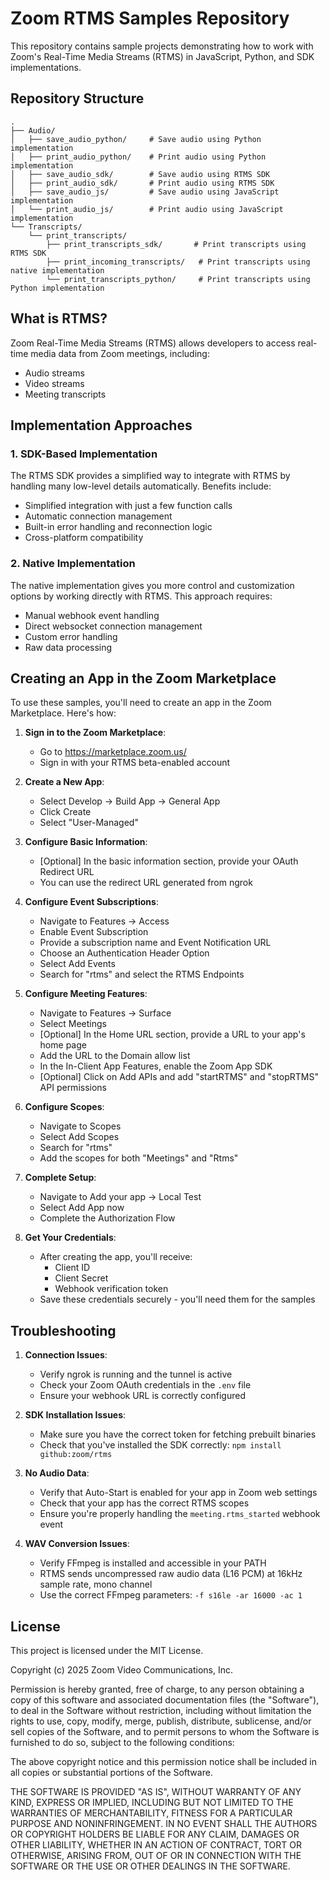 # Zoom RTMS Samples Repository

This repository contains sample projects demonstrating how to work with Zoom's Real-Time Media Streams (RTMS) in JavaScript, Python, and SDK implementations. 

## Repository Structure

```
.
├── Audio/
│   ├── save_audio_python/     # Save audio using Python implementation
│   ├── print_audio_python/    # Print audio using Python implementation
│   ├── save_audio_sdk/        # Save audio using RTMS SDK
│   ├── print_audio_sdk/       # Print audio using RTMS SDK
│   ├── save_audio_js/         # Save audio using JavaScript implementation
│   └── print_audio_js/        # Print audio using JavaScript implementation
└── Transcripts/
    └── print_transcripts/
        ├── print_transcripts_sdk/       # Print transcripts using RTMS SDK
        ├── print_incoming_transcripts/   # Print transcripts using native implementation
        └── print_transcripts_python/     # Print transcripts using Python implementation
```

## What is RTMS?

Zoom Real-Time Media Streams (RTMS) allows developers to access real-time media data from Zoom meetings, including:
- Audio streams
- Video streams
- Meeting transcripts

## Implementation Approaches

### 1. SDK-Based Implementation
The RTMS SDK provides a simplified way to integrate with RTMS by handling many low-level details automatically. Benefits include:
- Simplified integration with just a few function calls
- Automatic connection management
- Built-in error handling and reconnection logic
- Cross-platform compatibility

### 2. Native Implementation
The native implementation gives you more control and customization options by working directly with RTMS. This approach requires:
- Manual webhook event handling
- Direct websocket connection management
- Custom error handling
- Raw data processing

## Creating an App in the Zoom Marketplace

To use these samples, you'll need to create an app in the Zoom Marketplace. Here's how:

1. **Sign in to the Zoom Marketplace**:
   - Go to https://marketplace.zoom.us/
   - Sign in with your RTMS beta-enabled account

2. **Create a New App**:
   - Select Develop → Build App → General App
   - Click Create
   - Select "User-Managed"

3. **Configure Basic Information**:
   - [Optional] In the basic information section, provide your OAuth Redirect URL
   - You can use the redirect URL generated from ngrok

4. **Configure Event Subscriptions**:
   - Navigate to Features → Access
   - Enable Event Subscription
   - Provide a subscription name and Event Notification URL
   - Choose an Authentication Header Option
   - Select Add Events
   - Search for "rtms" and select the RTMS Endpoints

5. **Configure Meeting Features**:
   - Navigate to Features → Surface
   - Select Meetings
   - [Optional] In the Home URL section, provide a URL to your app's home page
   - Add the URL to the Domain allow list
   - In the In-Client App Features, enable the Zoom App SDK
   - [Optional] Click on Add APIs and add "startRTMS" and "stopRTMS" API permissions

6. **Configure Scopes**:
   - Navigate to Scopes
   - Select Add Scopes
   - Search for "rtms"
   - Add the scopes for both "Meetings" and "Rtms"

7. **Complete Setup**:
   - Navigate to Add your app → Local Test
   - Select Add App now
   - Complete the Authorization Flow

8. **Get Your Credentials**:
   - After creating the app, you'll receive:
     - Client ID
     - Client Secret
     - Webhook verification token
   - Save these credentials securely - you'll need them for the samples

## Troubleshooting

1. **Connection Issues**:
   - Verify ngrok is running and the tunnel is active
   - Check your Zoom OAuth credentials in the `.env` file
   - Ensure your webhook URL is correctly configured

2. **SDK Installation Issues**:
   - Make sure you have the correct token for fetching prebuilt binaries
   - Check that you've installed the SDK correctly: `npm install github:zoom/rtms`

3. **No Audio Data**:
   - Verify that Auto-Start is enabled for your app in Zoom web settings
   - Check that your app has the correct RTMS scopes
   - Ensure you're properly handling the `meeting.rtms_started` webhook event

4. **WAV Conversion Issues**:
   - Verify FFmpeg is installed and accessible in your PATH
   - RTMS sends uncompressed raw audio data (L16 PCM) at 16kHz sample rate, mono channel
   - Use the correct FFmpeg parameters: `-f s16le -ar 16000 -ac 1`

## License

This project is licensed under the MIT License.

Copyright (c) 2025 Zoom Video Communications, Inc.

Permission is hereby granted, free of charge, to any person obtaining a copy
of this software and associated documentation files (the "Software"), to deal
in the Software without restriction, including without limitation the rights
to use, copy, modify, merge, publish, distribute, sublicense, and/or sell
copies of the Software, and to permit persons to whom the Software is
furnished to do so, subject to the following conditions:

The above copyright notice and this permission notice shall be included in all
copies or substantial portions of the Software.

THE SOFTWARE IS PROVIDED "AS IS", WITHOUT WARRANTY OF ANY KIND, EXPRESS OR
IMPLIED, INCLUDING BUT NOT LIMITED TO THE WARRANTIES OF MERCHANTABILITY,
FITNESS FOR A PARTICULAR PURPOSE AND NONINFRINGEMENT. IN NO EVENT SHALL THE
AUTHORS OR COPYRIGHT HOLDERS BE LIABLE FOR ANY CLAIM, DAMAGES OR OTHER
LIABILITY, WHETHER IN AN ACTION OF CONTRACT, TORT OR OTHERWISE, ARISING FROM,
OUT OF OR IN CONNECTION WITH THE SOFTWARE OR THE USE OR OTHER DEALINGS IN THE
SOFTWARE. 